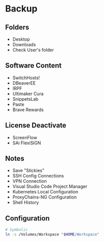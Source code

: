 # Backup

## Folders

- Desktop
- Downloads
- Check User's folder

## Software Content

- SwitchHosts!
- DBeaverEE
- IRPF
- Ultimaker Cura
- SnippetsLab
- Paste
- Brave Rewards

## License Deactivate

- ScreenFlow
- SAi FlexiSIGN

## Notes

- Save "Stickies"
- SSH Config Connections
- VPN Connection
- Visual Studio Code Project Manager
- Kubernetes Local Configuration
- ProxyChains-NG Configuration
- Shell History

## Configuration

```sh
# Symbolic
ln -s /Volumes/Workspace "$HOME/Workspace"
```

<!--
https://www.youtube.com/watch?v=Z-0g_aJL5Fw

https://www.youtube.com/watch?v=FowJZqVggCU

https://www.youtube.com/watch?v=3IlaxZf3-s8

https://www.youtube.com/watch?v=LQFsEwcCO1E

https://www.instagram.com/tv/CNmXBTrni5z/?igshid=16ex3t6vrwbpj

https://www.youtube.com/watch?v=KaO8C0LE0Ts
-->

<!--
Rolo de Lan Baixa
Pintura Esmalte a Base de Agua - Buque de Callas
Lixa 220 e 600
Bandeja de Tinta
Mexedor de Tinta
Fita proteger
Fundo Seca Rapido

10% agua
30% agua

Ex. 900ml tinta x 90ml agua

2h cada demao
2 ou 3 suficiente

Primer / 2horas

Adesivo Plastico

Lixa 80

Strptizi
-->

<!--
https://linkedin.com/learning/choosing-a-data-platform-postgresql-mysql-mongo-and-cloud/choosing-the-right-data-platform

https://linkedin.com/learning/programming-foundations-fundamentals-3/returning-values-from-functions

https://linkedin.com/learning/developing-for-web-performance/what-is-performance-and-why-is-it-so-important
-->

<!--
https://www.thingiverse.com/thing:4680825/comments
https://www.thingiverse.com/thing:4211297
https://www.thingiverse.com/thing:4011857
https://www.thingiverse.com/thing:3554962

https://www.thingiverse.com/search?q=dewalt&type=things&sort=relevant&page=23

-->

<!--
https://www.domestika.org/en/courses/1335-introduction-to-macrame-tapestry?gclid=CjwKCAiAp4KCBhB6EiwAxRxbpBJeZUODrMTCS1Ad4xnI4lesyaGdiwot4mmQ41ha7JvhuPKeaigRmhoCi-sQAvD_BwE

https://www.domestika.org/en/courses/557-professional-woodworking-for-beginners
-->
